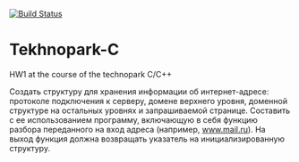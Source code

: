 [![Build Status](https://travis-ci.com/TimRazumov/Tekhnopark-C.svg?branch=making-hw-1)](https://travis-ci.com/TimRazumov/Tekhnopark-C)

# Tekhnopark-C
HW1 at the course of the technopark C/C++

Создать структуру для хранения информации об интернет-адресе: протоколе подключения к серверу, 
домене верхнего уровня, доменной структуре на остальных уровнях и запрашиваемой странице. 
Составить с ее использованием программу, включающую в себя функцию разбора переданного на вход адреса (например, www.mail.ru). 
На выход функция должна возвращать указатель на инициализированную структуру.
